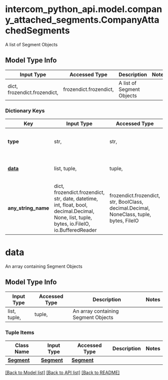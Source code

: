 # intercom_python_api.model.company_attached_segments.CompanyAttachedSegments

A list of Segment Objects

## Model Type Info
Input Type | Accessed Type | Description | Notes
------------ | ------------- | ------------- | -------------
dict, frozendict.frozendict,  | frozendict.frozendict,  | A list of Segment Objects | 

### Dictionary Keys
Key | Input Type | Accessed Type | Description | Notes
------------ | ------------- | ------------- | ------------- | -------------
**type** | str,  | str,  | The type of object - &#x60;list&#x60; | [optional] must be one of ["list", ] 
**[data](#data)** | list, tuple,  | tuple,  | An array containing Segment Objects | [optional] 
**any_string_name** | dict, frozendict.frozendict, str, date, datetime, int, float, bool, decimal.Decimal, None, list, tuple, bytes, io.FileIO, io.BufferedReader | frozendict.frozendict, str, BoolClass, decimal.Decimal, NoneClass, tuple, bytes, FileIO | any string name can be used but the value must be the correct type | [optional]

# data

An array containing Segment Objects

## Model Type Info
Input Type | Accessed Type | Description | Notes
------------ | ------------- | ------------- | -------------
list, tuple,  | tuple,  | An array containing Segment Objects | 

### Tuple Items
Class Name | Input Type | Accessed Type | Description | Notes
------------- | ------------- | ------------- | ------------- | -------------
[**Segment**](Segment.md) | [**Segment**](Segment.md) | [**Segment**](Segment.md) |  | 

[[Back to Model list]](../../README.md#documentation-for-models) [[Back to API list]](../../README.md#documentation-for-api-endpoints) [[Back to README]](../../README.md)

